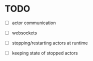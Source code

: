 # TODO

* [ ] actor communication

* [ ] websockets

* [ ] stopping/restarting actors at runtime 

* [ ] keeping state of stopped actors
